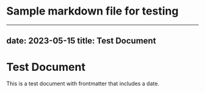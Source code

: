 # Sample markdown file for testing
---
date: 2023-05-15
title: Test Document
---

# Test Document

This is a test document with frontmatter that includes a date.
